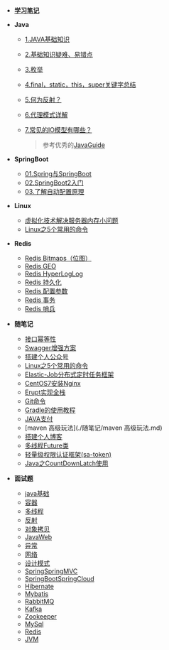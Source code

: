 - [**学习笔记**](README.md)


- **Java**

  - [1.JAVA基础知识](./Java/基础/1.JAVA基础知识.md)

  - [2.基础知识疑难、易错点](./Java/基础/2.基础知识疑难、易错点.md)

  - [3.枚举](./Java/基础/3.枚举.md)

  - [4.final，static，this，super关键字总结](./Java/基础/4.final，static，this，super关键字总结.md)

  - [5.何为反射？](./Java/基础/5.何为反射？.md)

  - [6.代理模式详解](./Java/基础/6.代理模式详解.md)

  - [7.常见的IO模型有哪些？](./Java/基础/7.常见的IO模型有哪些？.md)

    > 参考优秀的[JavaGuide](https://snailclimb.gitee.io/javaguide/#/)

- **SpringBoot**
  
  - [01.Spring与SpringBoot](./SpringBoot/01.Spring与SpringBoot.md)
  - [02.SpringBoot2入门](./SpringBoot/02.SpringBoot2入门.md)
  - [03.了解自动配置原理](./SpringBoot/03.了解自动配置原理.md)
  
- **Linux**
  - [虚拟化技术解决服务器内存小问题](./Linux/虚拟化技术解决服务器内存小问题/README.md)
  - [Linux之5个常用的命令](./随笔记/Linux之5个常用的命令.md)
  
- **Redis**
  - [Redis Bitmaps（位图）](./Redis/Bitmaps.md)
  - [Redis GEO](./Redis/GEO.md)
  - [Redis HyperLogLog](./Redis/HyperLogLog.md)
  - [Redis 持久化](./Redis/持久化.md)
  - [Redis 配置参数](./Redis/配置参数.md)
  - [Redis 事务](./Redis/事务.md)
  - [Redis 哨兵](./Redis/哨兵.md)
  
- **随笔记**
  - [接口幂等性](./随笔记/接口幂等性.md)
  - [Swagger增强方案](./随笔记/Swagger增强方案.md)
  - [搭建个人公众号](./随笔记/搭建个人公众号.md)
  - [Linux之5个常用的命令](./随笔记/Linux之5个常用的命令.md)
  - [Elastic-Job分布式定时任务框架](./随笔记/Elastic-Job分布式定时任务框架.md)
  - [CentOS7安装Nginx](./随笔记/CentOS7安装Nginx.md)
  - [Erupt实现全栈](./随笔记/Erupt实现全栈.md)
  - [Git命令](./随笔记/Git命令.md)
  - [Gradle的使用教程](./随笔记/Gradle的使用教程.md)
  - [JAVA支付](./随笔记/JAVA支付.md)
  - [maven 高级玩法](./随笔记/maven 高级玩法.md)
  - [搭建个人博客](./随笔记/搭建个人博客.md)
  - [多线程Future类](./随笔记/多线程Future类.md)
  - [轻量级权限认证框架(sa-token)](./随笔记/轻量级权限认证框架(sa-token).md)
  - [Java之CountDownLatch使用](./随笔记/Java之CountDownLatch使用.md)
  
- **面试题**
  - [java基础](./面试题/java基础.md)
  - [容器](./面试题/容器.md)
  - [多线程](./面试题/多线程.md)
  - [反射](./面试题/反射.md)
  - [对象拷贝](./面试题/对象拷贝.md)
  - [JavaWeb](./面试题/JavaWeb.md)
  - [异常](./面试题/异常.md)
  - [网络](./面试题/网络.md)
  - [设计模式](./面试题/设计模式.md)
  - [SpringSpringMVC](./面试题/SpringSpringMVC.md)
  - [SpringBootSpringCloud](./面试题/SpringBootSpringCloud.md)
  - [Hibernate](./面试题/Hibernate.md)
  - [Mybatis](./面试题/Mybatis.md)
  - [RabbitMQ](./面试题/RabbitMQ.md)
  - [Kafka](./面试题/Kafka.md)
  - [Zookeeper](./面试题/Zookeeper.md)
  - [MySql](./面试题/MySql.md)
  - [Redis](./面试题/Redis.md)
  - [JVM](./面试题/JVM.md)